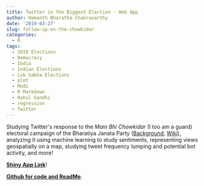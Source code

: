 ```yaml
---
title: Twitter in the Biggest Election - Web App
author: Hemanth Bharatha Chakravarthy
date: '2019-03-27'
slug: follow-up-on-the-chowkidar
categories:
  - R
tags:
  - 2019 Elections
  - Democracy
  - India
  - Indian Elections
  - Lok Sabha Elections
  - plot
  - Modi
  - R Markdown
  - Rahul Gandhi
  - regression
  - Twitter
---
```

Studying Twitter's response to the _Main Bhi Chowkidar_ (I too am a guard) electoral campaign of the Bharatiya Janata Party ([Background](https://www.thehindubusinessline.com/news/bjp-steps-up-its-main-bhi-chowkidar-campaign/article26568670.ece), [Wiki](https://en.wikipedia.org/wiki/Main_Bhi_Chowkidar)), analyzing it using machine learning to study sentiments, representing views geospatially on a map, studying tweet frequency lumping and potential bot activity, and more!

[**Shiny App Link**](https://hemanth-bharatha-chakravarthy.shinyapps.io/lok_sabha/)!

[**Github for code and ReadMe**](https://github.com/b-hemanth/lok_sabha_public).
